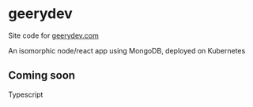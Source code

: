 # geerydev
Site code for [geerydev.com](https://www.geerydev.com/)

An isomorphic node/react app using MongoDB, deployed on Kubernetes

## Coming soon
Typescript
